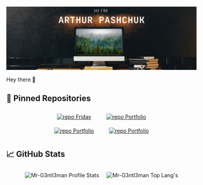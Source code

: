[![Mr-G3ntl3man GitHub Banner](./assets/banner.png)](https://web-site-mr-gentleman.vercel.app/)

Hey there 👋


## 📌 Pinned Repositories

<p style="display: flex; justify-content: center; flex-wrap: wrap; margin: 0">
<a style="margin:10px 20px" href="https://github.com/Mr-G3ntl3man/Friday">
    <img  src="https://github-readme-stats.vercel.app/api/pin/?username=Mr-G3ntl3man&repo=Friday&theme=solarized-light" alt="repo Friday"/>
</a>

<a style="margin:10px 20px" href="https://github.com/Mr-G3ntl3man/Portfolio">
    <img  src="https://github-readme-stats.vercel.app/api/pin/?username=Mr-G3ntl3man&repo=Portfolio&theme=solarized-light" alt="repo Portfolio" />
</a>
</p>

<p  style="display: flex; justify-content: center; flex-wrap: wrap; margin: 0">
<a style="margin:10px 20px" href="https://github.com/Mr-G3ntl3man/Friday">
    <img  src="https://github-readme-stats.vercel.app/api/pin/?username=Mr-G3ntl3man&repo=Friday&theme=solarized-light" alt="repo Portfolio"/>
</a>

<a style="margin:10px 20px" href="https://github.com/Mr-G3ntl3man/Portfolio">
    <img  src="https://github-readme-stats.vercel.app/api/pin/?username=Mr-G3ntl3man&repo=Portfolio&theme=solarized-light" alt="repo Portfolio"/>
</a>
</p>

## 📈 GitHub Stats

<p style="display: flex; justify-content: center; flex-wrap: wrap">
<img style="margin:10px" src="https://github-readme-stats.vercel.app/api?username=Mr-G3ntl3man&show_icons=true&theme=solarized-light" alt="Mr-G3ntl3man Profile Stats" />

<img style="margin:10px" src="https://github-readme-stats.vercel.app/api/top-langs/?username=Mr-G3ntl3man&langs_count=10&theme=solarized-light&layout=compact" alt="Mr-G3ntl3man Top Lang's" />
</p>

